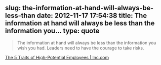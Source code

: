 slug: the-information-at-hand-will-always-be-less-than
date: 2012-11-17 17:54:38
title: The information at hand will always be less than the information you...
type: quote
---

> The information at hand will always be less than the information you wish you had. Leaders need to have the courage to take risks.

[The 5 Traits of High-Potential Employees | Inc.com](http://www.inc.com/samuel-bacharach/The-5-Traits-of-High-Potential-Employees.html)
